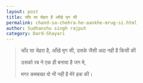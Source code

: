 ```yaml
---
layout: post
title: चाँद सा चेहरा है आँखे मृग सी
permalink: chand-sa-chehra-he-aankhe-mrug-si.html
author: Sudhanshu singh rajput
category: Dard-Shayari
---
```

> चाँद सा चेहरा है, आँखे मृग सी, उसके जैसी अदा नही है किसी की
> 
> उसको रब ने एक ही बनाया है जग मे, 
>
> मगर कमबख्त वो भी नही है मेरे हक की।
